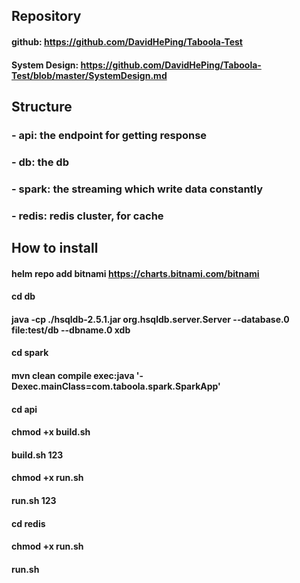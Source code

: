 ## Repository
#### github: https://github.com/DavidHePing/Taboola-Test
#### System Design: https://github.com/DavidHePing/Taboola-Test/blob/master/SystemDesign.md

## Structure
### - api: the endpoint for getting response
### - db: the db
### - spark: the streaming which write data constantly
### - redis: redis cluster, for cache

## How to install
#### helm repo add bitnami https://charts.bitnami.com/bitnami
#### cd db
#### java -cp ./hsqldb-2.5.1.jar org.hsqldb.server.Server --database.0 file:test/db --dbname.0 xdb
#### cd spark
#### mvn clean compile exec:java '-Dexec.mainClass=com.taboola.spark.SparkApp'
#### cd api
#### chmod +x build.sh 
#### build.sh 123
#### chmod +x run.sh
#### run.sh 123
#### cd redis
#### chmod +x run.sh
#### run.sh